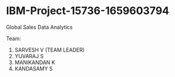 # IBM-Project-15736-1659603794
Global Sales Data Analytics

Team:

 1. SARVESH V (TEAM LEADER)
 2. YUVARAJ S
 3. MANIKANDAN K
 4. KANDASAMY S
